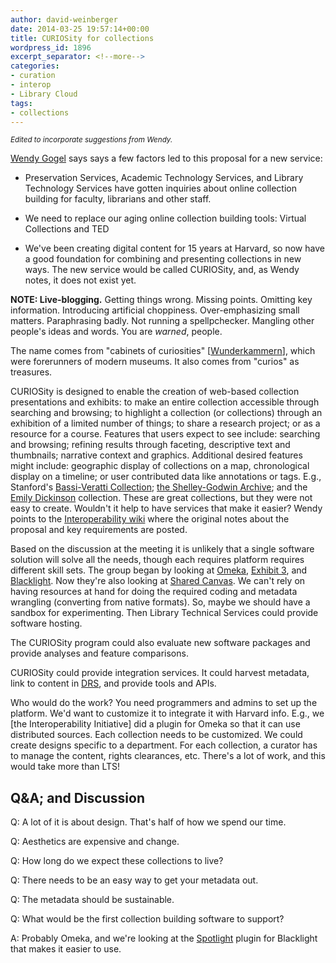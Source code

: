 ```yaml
---
author: david-weinberger
date: 2014-03-25 19:57:14+00:00
title: CURIOSity for collections
wordpress_id: 1896
excerpt_separator: <!--more-->
categories:
- curation
- interop
- Library Cloud
tags:
- collections
---
```


<small><em>Edited to incorporate suggestions from Wendy.</em></small>

[Wendy Gogel](http://library.harvard.edu/users/wendygogel) says says a few factors led to this proposal for a new service:

  * Preservation Services, Academic Technology Services, and Library Technology Services have gotten inquiries about online collection building for faculty, librarians and other staff.

  * We need to replace our aging online collection building tools: Virtual Collections and TED

  * We've been creating digital content for 15 years at Harvard, so now have a good foundation for combining and presenting collections in new ways. The new service would be called CURIOSity, and, as Wendy notes, it does not exist yet.

<!--more-->

**NOTE: Live-blogging.** Getting things wrong. Missing points. Omitting key information. Introducing artificial choppiness. Over-emphasizing small matters. Paraphrasing badly. Not running a spellpchecker. Mangling other people's ideas and words. You are  _warned_, people.

The name comes from "cabinets of curiosities" [[Wunderkammern](http://en.wikipedia.org/wiki/Cabinet_of_curiosities)], which were forerunners of modern museums. It also comes from "curios" as treasures.

CURIOSity is designed to enable the creation of web-based collection presentations and exhibits: to make an entire collection accessible through searching and browsing; to highlight a collection (or collections) through an exhibition of a limited number of things; to share a research project; or as a resource for a course.
Features that users expect to see include: searching and browsing; refining results through faceting, descriptive text and thumbnails; narrative context and graphics. Additional desired features might include: geographic display of collections on a map, chronological display on a timeline; or user contributed data like annotations or tags. E.g., Stanford's [Bassi-Veratti Collection](http://bassiveratti.stanford.edu/); [the Shelley-Godwin Archive](http://shelleygodwinarchive.org/); and the [Emily Dickinson](http://www.edickenson.org) collection. These are great collections, but they were not easy to create. Wouldn't it help to have services that make it easier? Wendy points to the [Interoperability wiki](https://wiki.harvard.edu/confluence/display/HLSLibraryInteroperability/Collection+and+Exhibition+Platforms) where the original notes about the proposal and key requirements are posted.

Based on the discussion at the meeting it is unlikely that a single software solution will solve all the needs, though each requires platform requires different skill sets. The group began by looking at [Omeka](http://www.Omeka.org), [Exhibit 3](http://www.simile-widgets.org/exhibit3/), and [Blacklight](http://projectblacklight.org/). Now they're also looking at [Shared Canvas](http://www.shared-canvas.org/). We can't rely on having resources at hand for doing the required coding and metadata wrangling (converting from native formats). So, maybe we should have a sandbox for experimenting. Then Library Technical Services could provide software hosting.

The CURIOSity program could also evaluate new software packages and provide analyses and feature comparisons.

CURIOSity could provide integration services. It could harvest metadata, link to content in [DRS](http://hul.harvard.edu/ois/systems/drs/), and provide tools and APIs.

Who would do the work? You need programmers and admins to set up the platform. We'd want to customize it to integrate it with Harvard info. E.g., we [the Interoperability Initiative] did a plugin for Omeka so that it can use  distributed sources.  Each collection needs to be customized. We could create designs specific to a department. For each collection, a curator has to manage the content, rights clearances, etc. There's a lot of work, and this would take more than LTS!

## Q&A; and Discussion

Q: A lot of it is about design. That's half of how we spend our time.

Q: Aesthetics are expensive and change.

Q: How long do we expect these collections to live?

Q: There needs to be an easy way to get your metadata out.

Q: The metadata should be sustainable.

Q: What would be the first collection building software to support?

A: Probably Omeka, and we're looking at the [Spotlight](http://library.stanford.edu/blogs/digital-library-blog/2014/02/stanford-begins-development-spotlight) plugin for Blacklight that makes it easier to use.
